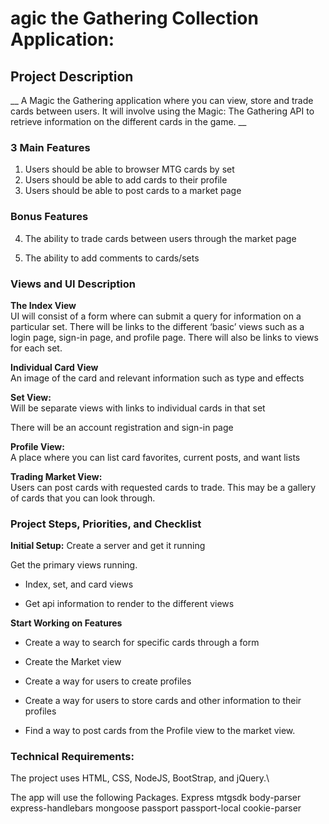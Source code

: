 # agic the Gathering Collection Application:
## Project Description
__ A Magic the Gathering application where you can view, store and trade cards between users. It will involve using the Magic: The Gathering API to retrieve information on the different cards in the game. __


### 3 Main Features
1. Users should be able to browser MTG cards by set
2. Users should be able to add cards to their profile
3. Users should be able to post cards to a market page

### Bonus Features
4. The ability to trade cards between users through the market page

5. The ability to add comments to cards/sets

### Views and UI Description
**The Index View**\
UI will consist of a form where can submit a query for information on a particular set. There will be links to the different ‘basic’ views such as a login page, sign-in page, and profile page. There will also be links to views for each set.

**Individual Card View**\
An image of the card and relevant information such as type and effects

**Set View:**\
Will be separate views with links to individual cards in that set

There will be an account registration and sign-in page

**Profile View:**\
A place where you can list card favorites, current posts, and want lists

**Trading Market View:**\
Users can post cards with requested cards to trade. This may be a gallery of cards that you can look through.

### Project Steps, Priorities, and Checklist
**Initial Setup:**
Create a server and get it running

Get the primary views running.
 - Index, set, and card views

 - Get api information to render to the different views

**Start Working on Features**
 - Create a way to search for specific cards through a form

 - Create the Market view

 - Create a way for users to create profiles

 - Create a way for users to store cards and other information to their profiles

 - Find a way to post cards from the Profile view to the market view.


### Technical Requirements:
The project uses HTML, CSS, NodeJS, BootStrap, and jQuery.\

The app will use the following Packages.
Express
mtgsdk
body-parser
express-handlebars
mongoose
passport
passport-local
cookie-parser

